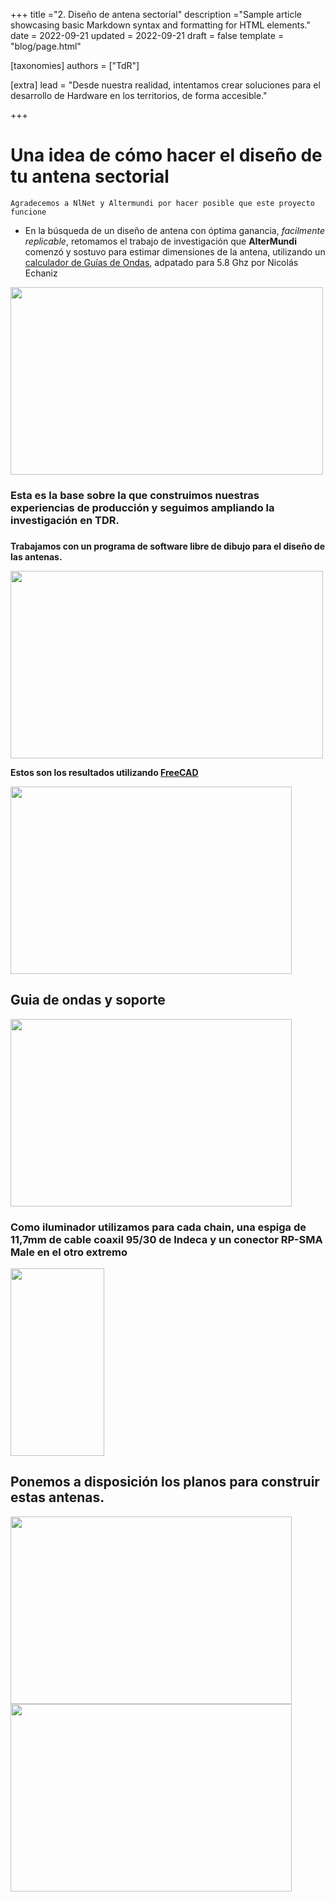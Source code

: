 +++
title ="2. Diseño de antena sectorial"
description ="Sample article showcasing basic Markdown syntax and formatting for HTML elements."
date = 2022-09-21
updated = 2022-09-21
draft = false
template = "blog/page.html"

[taxonomies]
authors = ["TdR"]

[extra]
lead = "Desde nuestra realidad, intentamos crear soluciones para el desarrollo de Hardware en los territorios, de forma accesible."

+++

# Una idea de cómo hacer el diseño de tu antena sectorial

    Agradecemos a NlNet y Altermundi por hacer posible que este proyecto funcione 



*  En la búsqueda de un diseño de antena con óptima ganancia, *facilmente replicable*, retomamos el trabajo de investigación que **AlterMundi** comenzó y sostuvo para estimar dimensiones de la antena, utilizando un [calculador de Guías de Ondas](https://github.com/TecnologiadeRaiz/LoPALiR/blob/6cfcefe5b7c623523bdbc38a3de3d6f52c728e81/circular_waveguide_tuneado.ods), adpatado para 5.8 Ghz por Nicolás Echaniz


<img src="https://i.imgur.com/q1iutf3.png" width="500" height="300">



###  Esta es la base sobre la que construimos nuestras experiencias de producción y seguimos ampliando la investigación en  TDR. 
### 


**Trabajamos con un programa de software libre de dibujo para el diseño de las antenas.**

<img src="https://i.imgur.com/94INyTn.jpg" width="500" height="300">

 **Estos son los resultados utilizando [FreeCAD](https://www.freecadweb.org/downloads.php?lang=es_ES)**
 
 

<img src="https://i.imgur.com/NYOZ9TS.jpg" width="450" height="300">


## Guia de ondas y soporte


<img src="https://i.imgur.com/zOvSDsL.jpg" width="450" height="300">




### Como **iluminador** utilizamos para cada chain, una espiga de 11,7mm de  cable coaxil 95/30 de Indeca y un conector RP-SMA Male en el otro extremo

<img src="https://i.imgur.com/yNnzJKm.jpg" width="150" height="300">



## Ponemos a disposición los planos para construir estas antenas.




<img src="https://i.imgur.com/sWBLNPN.png" width="450" height="300">



<img src="https://i.imgur.com/Bm5bfip.png" width="450" height="300">


